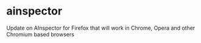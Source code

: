 # ainspector
Update on AInspector for Firefox that will work in Chrome, Opera and other Chromium based browsers
